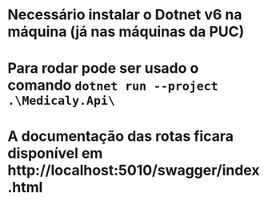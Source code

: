 ﻿# Necessário instalar o Dotnet v6 na máquina (já nas máquinas da PUC)
# Para rodar pode ser usado o comando `dotnet run --project .\Medicaly.Api\`
# A documentação das rotas ficara disponível em http://localhost:5010/swagger/index.html